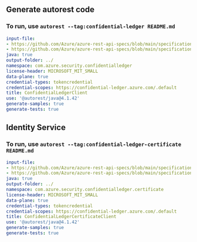 ## Generate autorest code
### To run, use `autorest --tag:confidential-ledger README.md`

``` yaml $(tag) == 'confidential-ledger'
input-file: 
- https://github.com/Azure/azure-rest-api-specs/blob/main/specification/confidentialledger/data-plane/Microsoft.ConfidentialLedger/preview/2024-12-09-preview/common.json
- https://github.com/Azure/azure-rest-api-specs/blob/main/specification/confidentialledger/data-plane/Microsoft.ConfidentialLedger/preview/2024-12-09-preview/confidentialledger.json
java: true
output-folder: ../
namespace: com.azure.security.confidentialledger
license-header: MICROSOFT_MIT_SMALL
data-plane: true
credential-types: tokencredential
credential-scopes: https://confidential-ledger.azure.com/.default
title: ConfidentialLedgerClient
use: '@autorest/java@4.1.42'
generate-samples: true
generate-tests: true
```


## Identity Service
### To run, use `autorest --tag:confidential-ledger-certificate README.md`
``` yaml $(tag) == 'confidential-ledger-certificate'
input-file: 
- https://github.com/Azure/azure-rest-api-specs/blob/main/specification/confidentialledger/data-plane/Microsoft.ConfidentialLedger/preview/2024-12-09-preview/common.json
- https://github.com/Azure/azure-rest-api-specs/blob/main/specification/confidentialledger/data-plane/Microsoft.ConfidentialLedger/preview/2024-12-09-preview/identityservice.json
java: true
output-folder: ../
namespace: com.azure.security.confidentialledger.certificate
license-header: MICROSOFT_MIT_SMALL
data-plane: true
credential-types: tokencredential
credential-scopes: https://confidential-ledger.azure.com/.default
title: ConfidentialLedgerCertificateClient
use: '@autorest/java@4.1.42'
generate-samples: true
generate-tests: true
```
